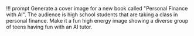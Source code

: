 !!! prompt
    Generate a cover image for a new book called "Personal Finance with AI".  The audience is high school students that are taking a class in personal finance.  Make it a fun high energy image showing a diverse group of teens having fun with an AI tutor.